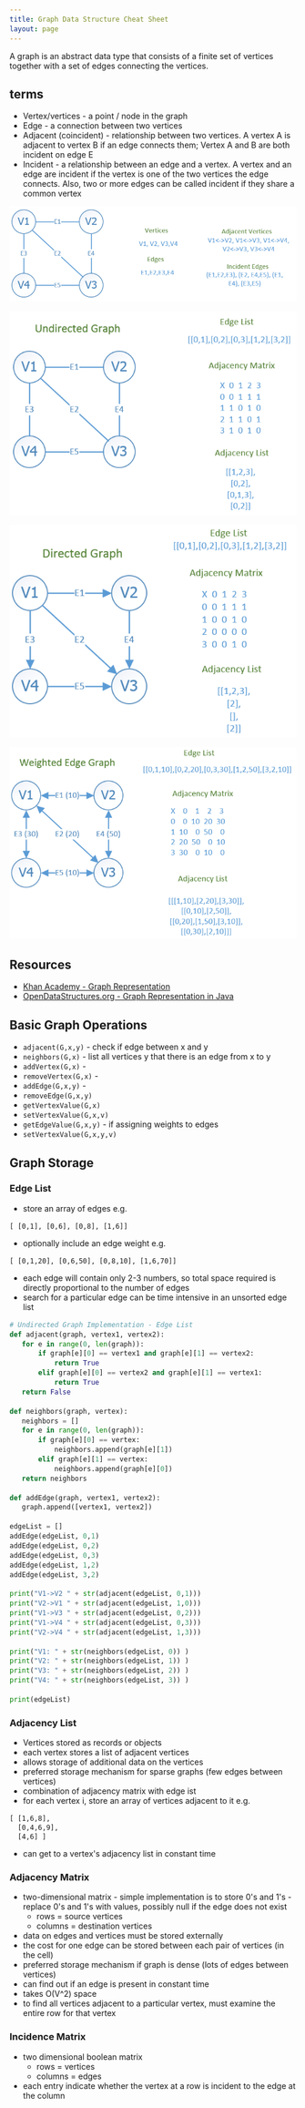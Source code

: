 ```yaml
---
title: Graph Data Structure Cheat Sheet
layout: page
---
```

A graph is an abstract data type that consists of a finite set of vertices together with a set of edges connecting the vertices.

## terms

- Vertex/vertices - a point / node in the graph
- Edge - a connection between two vertices
- Adjacent (coincident) - relationship between two vertices.  A vertex A is adjacent to vertex B if an edge connects them;  Vertex A and B are both incident on edge E
- Incident - a relationship between an edge and a vertex.  A vertex and an edge are incident if the vertex is one of the two vertices the edge connects.  Also, two or more edges can be called incident if they share a common vertex

![Graph Theory](/assets/graph_theory.PNG)

![Undirected Graph](/assets/undirected_graph.PNG)

![Directed Graph](/assets/directed_graph.PNG)

![Weighted Edge Graph](/assets/weighted_edge_graph.PNG)

## Resources

- [Khan Academy - Graph Representation](https://www.khanacademy.org/computing/computer-science/algorithms/graph-representation/a/representing-graphs)
- [OpenDataStructures.org - Graph Representation in Java](http://opendatastructures.org/ods-java/12_Graphs.html)

## Basic Graph Operations

- `adjacent(G,x,y)` - check if edge between x and y
- `neighbors(G,x)` - list all vertices y that there is an edge from x to y
- `addVertex(G,x)` - 
- `removeVertex(G,x)` - 
- `addEdge(G,x,y)` -
- `removeEdge(G,x,y)`
- `getVertexValue(G,x)`
- `setVertexValue(G,x,v)`
- `getEdgeValue(G,x,y)` - if assigning weights to edges
- `setVertexValue(G,x,y,v)`

## Graph Storage

### Edge List

 - store an array of edges e.g.

 ```
 [ [0,1], [0,6], [0,8], [1,6]]
 ```

 - optionally include an edge weight e.g.

 ```
 [ [0,1,20], [0,6,50], [0,8,10], [1,6,70]]
 ```

 - each edge will contain only 2-3 numbers, so total space required is directly proportional to the number of edges
 - search for a particular edge can be time intensive in an unsorted edge list


 ```python
# Undirected Graph Implementation - Edge List
def adjacent(graph, vertex1, vertex2):
    for e in range(0, len(graph)):
        if graph[e][0] == vertex1 and graph[e][1] == vertex2:
            return True
        elif graph[e][0] == vertex2 and graph[e][1] == vertex1:
            return True
    return False

def neighbors(graph, vertex):
    neighbors = []
    for e in range(0, len(graph)):
        if graph[e][0] == vertex:
            neighbors.append(graph[e][1])
        elif graph[e][1] == vertex:
            neighbors.append(graph[e][0])
    return neighbors

def addEdge(graph, vertex1, vertex2):
    graph.append([vertex1, vertex2])

edgeList = []
addEdge(edgeList, 0,1)
addEdge(edgeList, 0,2)
addEdge(edgeList, 0,3)
addEdge(edgeList, 1,2)
addEdge(edgeList, 3,2)

print("V1->V2 " + str(adjacent(edgeList, 0,1)))
print("V2->V1 " + str(adjacent(edgeList, 1,0)))
print("V1->V3 " + str(adjacent(edgeList, 0,2)))
print("V1->V4 " + str(adjacent(edgeList, 0,3)))
print("V2->V4 " + str(adjacent(edgeList, 1,3)))

print("V1: " + str(neighbors(edgeList, 0)) )
print("V2: " + str(neighbors(edgeList, 1)) )
print("V3: " + str(neighbors(edgeList, 2)) )
print("V4: " + str(neighbors(edgeList, 3)) )

print(edgeList)

 ```

### Adjacency List

- Vertices stored as records or objects
- each vertex stores a list of adjacent vertices 
- allows storage of additional data on the vertices 
- preferred storage mechanism for sparse graphs (few edges between vertices)
- combination of adjacency matrix with edge ist
- for each vertex i, store an array of vertices adjacent to it e.g.

```
[ [1,6,8],
  [0,4,6,9],
  [4,6] ]
```
- can get to a vertex's adjacency list in constant time


### Adjacency Matrix

- two-dimensional matrix - simple implementation is to store 0's and 1's - replace 0's and 1's with values, possibly null if the edge does not exist
    - rows = source vertices
    - columns = destination vertices
- data on edges and vertices must be stored externally
- the cost for one edge can be stored between each pair of vertices (in the cell)
- preferred storage mechanism if graph is dense (lots of edges between vertices)
- can find out if an edge is present in constant time
- takes O(V^2) space
- to find all vertices adjacent to a particular vertex, must examine the entire row for that vertex

### Incidence Matrix

- two dimensional boolean matrix
    - rows = vertices
    - columns = edges
- each entry indicate whether the vertex at a row is incident to the edge at the column